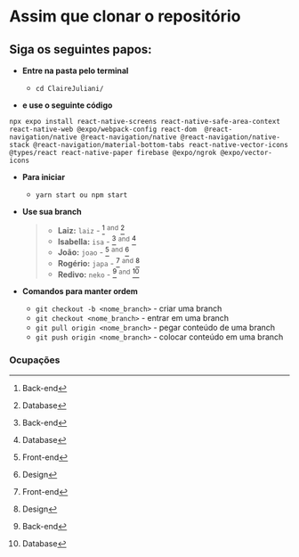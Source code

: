 # Assim que clonar o repositório
## Siga os seguintes papos:
* **Entre na pasta pelo terminal**
  * `cd ClaireJuliani/`

* **e use o seguinte código**
```
npx expo install react-native-screens react-native-safe-area-context react-native-web @expo/webpack-config react-dom  @react-navigation/native @react-navigation/native @react-navigation/native-stack @react-navigation/material-bottom-tabs react-native-vector-icons @types/react react-native-paper firebase @expo/ngrok @expo/vector-icons
```
* **Para iniciar**
  * `yarn start ou npm start`

* **Use sua branch**
  > * **Laiz:** `laiz` - [^1] <sup>and</sup> [^4]
  > * **Isabella:** `isa` - [^1] <sup>and</sup> [^4]
  > * **João:** `joao` - [^2] <sup>and</sup> [^3]
  > * **Rogério:** `japa` - [^2] <sup>and</sup> [^3]
  > * **Redivo:** `neko` - [^1] <sup>and</sup> [^4]

* **Comandos para manter ordem**
  * `git checkout -b <nome_branch>` - criar uma branch
  * `git checkout <nome_branch>` - entrar em uma branch
  * `git pull origin <nome_branch>` - pegar conteúdo de uma branch
  * `git push origin <nome_branch>` - colocar conteúdo em uma branch

### Ocupações
  > [^1]: Back-end
  > [^2]: Front-end
  > [^3]: Design
  > [^4]: Database
